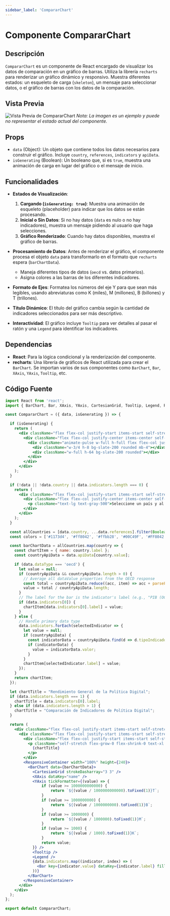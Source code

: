 ```yaml
---
sidebar_label: 'CompararChart'
---
```


# Componente CompararChart

## Descripción

`CompararChart` es un componente de React encargado de visualizar los datos de comparación en un gráfico de barras. Utiliza la librería `recharts` para renderizar un gráfico dinámico y responsivo. Muestra diferentes estados: un esqueleto de carga (`skeleton`), un mensaje para seleccionar datos, o el gráfico de barras con los datos de la comparación.

## Vista Previa

![Vista Previa de CompararChart](https://i.imgur.com/EjemploDeImagen.png) 
*Nota: La imagen es un ejemplo y puede no representar el estado actual del componente.*

## Props

- `data` (Object): Un objeto que contiene todos los datos necesarios para construir el gráfico. Incluye `country`, `references`, `indicators` y `apiData`.
- `isGenerating` (Boolean): Un booleano que, si es `true`, muestra una animación de carga en lugar del gráfico o el mensaje de inicio.

## Funcionalidades

- **Estados de Visualización**:
  1.  **Cargando (`isGenerating: true`)**: Muestra una animación de esqueleto (placeholder) para indicar que los datos se están procesando.
  2.  **Inicial o Sin Datos**: Si no hay datos (`data` es nulo o no hay indicadores), muestra un mensaje pidiendo al usuario que haga selecciones.
  3.  **Gráfico Renderizado**: Cuando hay datos disponibles, muestra el gráfico de barras.

- **Procesamiento de Datos**: Antes de renderizar el gráfico, el componente procesa el objeto `data` para transformarlo en el formato que `recharts` espera (`barChartData`).
  - Maneja diferentes tipos de datos (`oecd` vs. datos primarios).
  - Asigna colores a las barras de los diferentes indicadores.

- **Formato de Ejes**: Formatea los números del eje Y para que sean más legibles, usando abreviaturas como K (miles), M (millones), B (billones) y T (trillones).

- **Título Dinámico**: El título del gráfico cambia según la cantidad de indicadores seleccionados para ser más descriptivo.

- **Interactividad**: El gráfico incluye `Tooltip` para ver detalles al pasar el ratón y una `Legend` para identificar los indicadores.

## Dependencias

- **React**: Para la lógica condicional y la renderización del componente.
- **recharts**: Una librería de gráficos de React utilizada para crear el `BarChart`. Se importan varios de sus componentes como `BarChart`, `Bar`, `XAxis`, `YAxis`, `Tooltip`, etc.

## Código Fuente

```jsx
import React from 'react';
import { BarChart, Bar, XAxis, YAxis, CartesianGrid, Tooltip, Legend, ResponsiveContainer } from 'recharts';

const CompararChart = ({ data, isGenerating }) => {

  if (isGenerating) {
    return (
      <div className="flex flex-col justify-start items-start self-stretch flex-grow-0 flex-shrink-0 gap-8">
        <div className="flex flex-col justify-center items-center self-stretch flex-grow-0 flex-shrink-0 gap-6 p-4 rounded-lg bg-white border border-gray-200 h-[360px]">
          <div className="animate-pulse w-full h-full flex flex-col justify-center items-center">
            <div className="w-3/4 h-8 bg-slate-200 rounded mb-4"></div>
            <div className="w-full h-64 bg-slate-200 rounded"></div>
          </div>
        </div>
      </div>
    );
  }

  if (!data || !data.country || data.indicators.length === 0) {
    return (
      <div className="flex flex-col justify-start items-start self-stretch flex-grow-0 flex-shrink-0 gap-8">
        <div className="flex flex-col justify-center items-center self-stretch flex-grow-0 flex-shrink-0 gap-6 p-4 rounded-lg bg-white border border-gray-200 h-[360px]">
          <p className="text-lg text-gray-500">Seleccione un país y al menos un indicador para ver los gráficos.</p>
        </div>
      </div>
    );
  }

  const allCountries = [data.country, ...data.references].filter(Boolean);
  const colors = ['#1173d4', '#ff8042', '#ffbb28', '#00C49F', '#FF8042', '#0088FE', '#00C49F', '#FFBB28', '#FF8042'];

  const barChartData = allCountries.map(country => {
    const chartItem = { name: country.label };
    const countryApiData = data.apiData[country.value];

    if (data.dataType === 'oecd') {
      let value = null;
      if (countryApiData && countryApiData.length > 0) {
        // Average all dataValue properties from the OECD response
        const total = countryApiData.reduce((acc, item) => acc + parseFloat(item.dataValue || 0), 0);
        value = total / countryApiData.length;
      }
      // The label for the bar is the indicator's label (e.g., "PIB (OCDE)")
      if (data.indicators[0]) {
        chartItem[data.indicators[0].label] = value;
      }
    } else {
      // Handle primary data type
      data.indicators.forEach(selectedIndicator => {
        let value = null;
        if (countryApiData) {
          const indicatorData = countryApiData.find(d => d.tipoIndicador === selectedIndicator.value);
          if (indicatorData) {
            value = indicatorData.valor;
          }
        }
        chartItem[selectedIndicator.label] = value;
      });
    }
    return chartItem;
  });

  let chartTitle = "Rendimiento General de la Política Digital";
  if (data.indicators.length === 1) {
    chartTitle = data.indicators[0].label;
  } else if (data.indicators.length > 1) {
    chartTitle = "Comparación de Indicadores de Política Digital";
  }

  return (
    <div className="flex flex-col justify-start items-start self-stretch flex-grow-0 flex-shrink-0 gap-8">
      <div className="flex flex-col justify-start items-start self-stretch flex-grow-0 flex-shrink-0 gap-6 p-4 rounded-lg bg-white border border-gray-200">
        <div className="flex flex-col justify-start items-start self-stretch flex-grow-0 flex-shrink-0 relative">
          <p className="self-stretch flex-grow-0 flex-shrink-0 text-xl font-bold text-left text-gray-800">
            {chartTitle}
          </p>
        </div>
        <ResponsiveContainer width="100%" height={240}>
          <BarChart data={barChartData}>
            <CartesianGrid strokeDasharray="3 3" />
            <XAxis dataKey="name" />
            <YAxis tickFormatter={(value) => {
                if (value >= 1000000000000) {
                    return `${(value / 1000000000000).toFixed(1)}T`;
                }
                if (value >= 1000000000) {
                    return `${(value / 1000000000).toFixed(1)}B`;
                }
                if (value >= 1000000) {
                    return `${(value / 1000000).toFixed(1)}M`;
                }
                if (value >= 1000) {
                    return `${(value / 1000).toFixed(1)}K`;
                }
                return value;
            }} />
            <Tooltip />
            <Legend />
            {data.indicators.map((indicator, index) => (
              <Bar key={indicator.value} dataKey={indicator.label} fill={colors[index % colors.length]} />
            ))}
          </BarChart>
        </ResponsiveContainer>
      </div>
    </div>
  );
};

export default CompararChart;
```